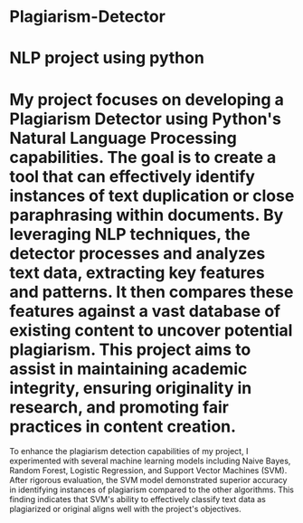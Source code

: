 # Plagiarism-Detector
NLP project using python
==========================================
My project focuses on developing a Plagiarism Detector using Python's Natural Language Processing capabilities. The goal is to create a tool that can effectively identify instances of text duplication or close paraphrasing within documents. By leveraging NLP techniques, the detector processes and analyzes text data, extracting key features and patterns. It then compares these features against a vast database of existing content to uncover potential plagiarism. This project aims to assist in maintaining academic integrity, ensuring originality in research, and promoting fair practices in content creation.
============================================
To enhance the plagiarism detection capabilities of my project, I experimented with several machine learning models including Naive Bayes, Random Forest, Logistic Regression, and Support Vector Machines (SVM). After rigorous evaluation, the SVM model demonstrated superior accuracy in identifying instances of plagiarism compared to the other algorithms. This finding indicates that SVM's ability to effectively classify text data as plagiarized or original aligns well with the project's objectives.


